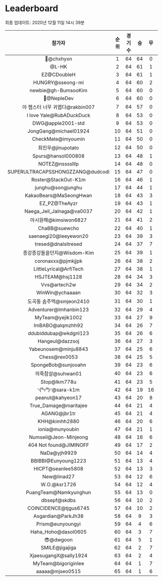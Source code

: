 # Leaderboard
최종 업데이트: 2020년 12월 11일 14시 39분




| 참가자 | 순위 | 경기수 | 승 | 무 | 패 | 승점 |
|:---:|:---:|:---:|:---:|:---:|:---:|:---:|
| 👑@chxhyxn | 1 | 64 | 64 | 0 | 0 | 192 |
| @L-HK | 2 | 64 | 61 | 1 | 2 | 184 |
| EZ@CDoubleH | 3 | 64 | 61 | 1 | 2 | 184 |
| HUNGRY@sseong-mi | 4 | 64 | 60 | 2 | 2 | 182 |
| newbie@gh-BumsooKim | 5 | 64 | 60 | 0 | 4 | 180 |
| 💸@NepleDev | 6 | 64 | 60 | 0 | 4 | 180 |
| 아 햄스터 너무 귀엽다@rakbin007 | 7 | 64 | 57 | 0 | 7 | 171 |
| I love Yale@RubADuckDuck | 8 | 64 | 53 | 0 | 11 | 159 |
| DWG@apple2001-std | 9 | 64 | 53 | 0 | 11 | 159 |
| JongGang@michael01924 | 10 | 64 | 51 | 0 | 13 | 153 |
| CheckMate@imyoumin | 11 | 64 | 50 | 0 | 14 | 150 |
| 최진우@jinupotato | 12 | 64 | 50 | 0 | 14 | 150 |
| Spurs@hansol000808 | 13 | 64 | 48 | 1 | 15 | 145 |
| NOTEZ@nsssslllp | 14 | 64 | 48 | 0 | 16 | 144 |
| SUPERULTRACAPSSHONGZZANG@dudcodi | 15 | 64 | 47 | 0 | 17 | 141 |
| Roster@StackOut-K1m | 16 | 64 | 46 | 1 | 17 | 139 |
| junghu@songjunghu | 17 | 64 | 44 | 1 | 19 | 133 |
| KakaoBears@MaSeongHwan | 18 | 64 | 43 | 3 | 18 | 132 |
| EZ_PZ@TheAyzr | 19 | 64 | 43 | 1 | 20 | 130 |
| Naega_Jeil_Jalnaga@va0037 | 20 | 64 | 42 | 1 | 21 | 127 |
| 아시원해@kimsiwon6827 | 21 | 64 | 41 | 2 | 21 | 125 |
| ChaBB@suewcho | 22 | 64 | 40 | 1 | 23 | 121 |
| saenaegi20@leeyewon20 | 23 | 64 | 39 | 3 | 22 | 120 |
| tresed@dnalsitresed | 24 | 64 | 37 | 7 | 20 | 118 |
| 종강종강돌을던지@Wisdom-Kim | 25 | 64 | 39 | 1 | 24 | 118 |
| coronaxxx@pjmkjjpk | 26 | 64 | 38 | 2 | 24 | 116 |
| LittleLyrical@ArfiTech | 27 | 64 | 38 | 1 | 25 | 115 |
| HSJTEAM@hsj1128 | 28 | 64 | 34 | 3 | 27 | 105 |
| Vvs@artech2w | 29 | 64 | 34 | 2 | 28 | 104 |
| WinWin@ychaaaan | 30 | 64 | 32 | 3 | 29 | 99 |
| 도곡동 솜주먹@smjeon2410 | 31 | 64 | 30 | 1 | 33 | 91 |
| Adventurer@Imhanbin123 | 32 | 64 | 29 | 4 | 31 | 91 |
| MyTeam@yejik1002 | 33 | 64 | 27 | 9 | 28 | 90 |
| ImBABO@alqmzhh92 | 34 | 64 | 26 | 7 | 31 | 85 |
| ddubiddubap@wkdgnl123 | 35 | 64 | 26 | 6 | 32 | 84 |
| Hangeul@dazzsoj | 36 | 64 | 27 | 3 | 34 | 84 |
| Yabeunosem@minju8843 | 37 | 64 | 25 | 6 | 33 | 81 |
| Chess@rex0053 | 38 | 64 | 25 | 5 | 34 | 80 |
| SpongeBob@sunjooahn | 39 | 64 | 23 | 6 | 35 | 75 |
| 의죽참살@suhwan01 | 40 | 64 | 23 | 6 | 35 | 75 |
| Stop@lkm778u | 41 | 64 | 23 | 5 | 36 | 74 |
| ◝(⁰▿⁰)◜@sara-k1m | 42 | 64 | 19 | 16 | 29 | 73 |
| peanut@kahyeon17 | 43 | 64 | 20 | 8 | 36 | 68 |
| True_Damage@maritajee | 44 | 64 | 21 | 4 | 39 | 67 |
| AGANG@jbr1tr | 45 | 64 | 21 | 4 | 39 | 67 |
| KHH@kimhh2880 | 46 | 64 | 20 | 6 | 38 | 66 |
| ionia@munyoubin | 47 | 64 | 21 | 1 | 42 | 64 |
| Numseil@Jeon-Minjeong | 48 | 64 | 16 | 6 | 42 | 54 |
| 404 Not found@JIMINOFF | 49 | 64 | 17 | 2 | 45 | 53 |
| NaDa@yjh9929 | 50 | 64 | 14 | 4 | 46 | 46 |
| BBIBBI@Eunyoung1223 | 51 | 64 | 13 | 4 | 47 | 43 |
| HICPT@seanlee5808 | 52 | 64 | 13 | 3 | 48 | 42 |
| New@linad27 | 53 | 64 | 12 | 6 | 46 | 42 |
| W.O.@ksr1726 | 54 | 64 | 12 | 4 | 48 | 40 |
| PuangTeam@Namkyunghun | 55 | 64 | 13 | 0 | 51 | 39 |
| dbsepf@skdbs | 56 | 64 | 10 | 2 | 52 | 32 |
| COINCIDENCE@tjgus6745 | 57 | 64 | 10 | 2 | 52 | 32 |
| Asgardian@ParkJh38 | 58 | 64 | 9 | 3 | 52 | 30 |
| Prism@eunyoungyi | 59 | 64 | 4 | 6 | 54 | 18 |
| Haha_Hoho@dasol0605 | 60 | 64 | 3 | 7 | 54 | 16 |
| 😎@dwgoon | 61 | 64 | 5 | 1 | 58 | 16 |
| SMILE@jigajiga | 62 | 64 | 2 | 7 | 55 | 13 |
| XjaesugangX@sally1924 | 63 | 64 | 2 | 4 | 58 | 10 |
| MyTeam@bigoriginlee | 64 | 64 | 1 | 7 | 56 | 10 |
| aaaaa@mjseo0515 | 65 | 64 | 1 | 6 | 57 | 9 |